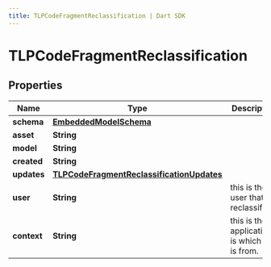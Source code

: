 ```yaml
---
title: TLPCodeFragmentReclassification | Dart SDK
---
```


# TLPCodeFragmentReclassification

## Properties
Name | Type | Description | Notes
------------ | ------------- | ------------- | -------------
**schema** | [**EmbeddedModelSchema**](EmbeddedModelSchema) |  | [optional] 
**asset** | **String** |  | 
**model** | **String** |  | 
**created** | **String** |  | 
**updates** | [**TLPCodeFragmentReclassificationUpdates**](TLPCodeFragmentReclassificationUpdates) |  | 
**user** | **String** | this is the user that is reclassifying | 
**context** | **String** | this is the application is which this is from. | 


